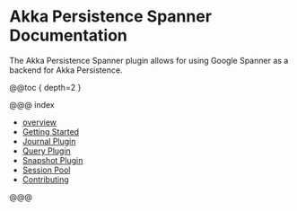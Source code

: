 # Akka Persistence Spanner Documentation

The Akka Persistence Spanner  plugin allows for using Google Spanner as a backend for Akka Persistence. 

@@toc { depth=2 }

@@@ index

* [overview](overview.md)
* [Getting Started](getting-started.md)
* [Journal Plugin](journal.md)
* [Query Plugin](query.md)
* [Snapshot Plugin](snapshots.md)
* [Session Pool](tuning-session-pool.md)
* [Contributing](contributing.md)

@@@

